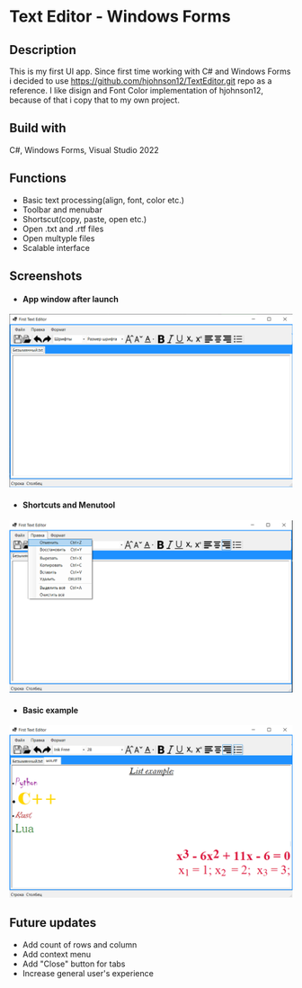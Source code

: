 # Text Editor - Windows Forms

## Description 
This is my first UI app. Since first time working with C# and Windows Forms i decided to use https://github.com/hjohnson12/TextEditor.git repo as a reference.
I like disign and Font Color implementation of hjohnson12, because of that i copy that to my own project.

## Build with
C#, Windows Forms, Visual Studio 2022

## Functions
- Basic text processing(align, font, color etc.)
- Toolbar and menubar
- Shortscut(copy, paste, open etc.)
- Open .txt and .rtf files
- Open multyple files
- Scalable interface

## Screenshots
- #### App window after launch
![Image of Program](README_Images/ex1.png)

- #### Shortcuts and Menutool
![Image of Program](README_Images/ex2.png)

- #### Basic example
![Image of Program](README_Images/ex3.png)

## Future updates
- Add count of rows and column
- Add context menu
- Add "Close" button for tabs
- Increase general user's experience 
